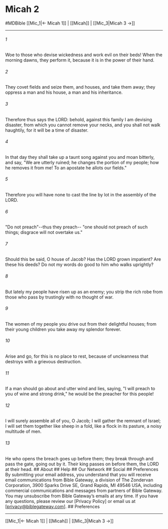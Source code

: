 # Micah 2
#MDBible
[[Mic_1|← Micah 1]] | [[Micah]] | [[Mic_3|Micah 3 →]]

***


###### 1 
Woe to those who devise wickedness and work evil on their beds! When the morning dawns, they perform it, because it is in the power of their hand. 

###### 2 
They covet fields and seize them, and houses, and take them away; they oppress a man and his house, a man and his inheritance. 

###### 3 
Therefore thus says the LORD: behold, against this family I am devising disaster, from which you cannot remove your necks, and you shall not walk haughtily, for it will be a time of disaster. 

###### 4 
In that day they shall take up a taunt song against you and moan bitterly, and say, "We are utterly ruined; he changes the portion of my people; how he removes it from me! To an apostate he allots our fields." 

###### 5 
Therefore you will have none to cast the line by lot in the assembly of the LORD. 

###### 6 
"Do not preach"--thus they preach-- "one should not preach of such things; disgrace will not overtake us." 

###### 7 
Should this be said, O house of Jacob? Has the LORD grown impatient? Are these his deeds? Do not my words do good to him who walks uprightly? 

###### 8 
But lately my people have risen up as an enemy; you strip the rich robe from those who pass by trustingly with no thought of war. 

###### 9 
The women of my people you drive out from their delightful houses; from their young children you take away my splendor forever. 

###### 10 
Arise and go, for this is no place to rest, because of uncleanness that destroys with a grievous destruction. 

###### 11 
If a man should go about and utter wind and lies, saying, "I will preach to you of wine and strong drink," he would be the preacher for this people! 

###### 12 
I will surely assemble all of you, O Jacob; I will gather the remnant of Israel; I will set them together like sheep in a fold, like a flock in its pasture, a noisy multitude of men. 

###### 13 
He who opens the breach goes up before them; they break through and pass the gate, going out by it. Their king passes on before them, the LORD at their head. ## About ## Help ## Our Network ## Social ## Preferences By submitting your email address, you understand that you will receive email communications from Bible Gateway, a division of The Zondervan Corporation, 3900 Sparks Drive SE, Grand Rapids, MI 49546 USA, including commercial communications and messages from partners of Bible Gateway. You may unsubscribe from Bible Gateway&rsquo;s emails at any time. If you have any questions, please review our [Privacy Policy] or email us at [privacy@biblegateway.com]. ## Preferences

***

[[Mic_1|← Micah 1]] | [[Micah]] | [[Mic_3|Micah 3 →]]
